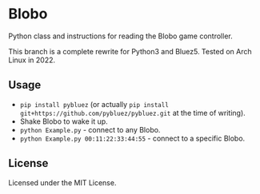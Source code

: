 Blobo
=====

Python class and instructions for reading the Blobo game controller.

This branch is a complete rewrite for Python3 and Bluez5. Tested on Arch Linux in 2022.

## Usage

- `pip install pybluez` (or actually `pip install git+https://github.com/pybluez/pybluez.git` at the time of writing).
- Shake Blobo to wake it up.
- `python Example.py` - connect to any Blobo.
- `python Example.py 00:11:22:33:44:55` - connect to a specific Blobo.

## License

Licensed under the MIT License.
